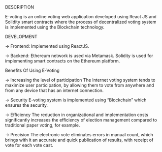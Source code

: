 DESCRIPTION

E-voting is  an online voting web application developed using React JS and Solidity smart contracts where the process of decentralized voting system is implemented using the Blockchain technology.




DEVELOPMENT

→ Frontend: Implemented using ReactJS.​

→ Backend: Ethereum network is used via Metamask. Solidity is used for implementing smart contracts on the Ethereum platform.




Benefits Of Using E-Voting​

→  Increasing the level of participation​
   The Internet voting system tends to maximize user  participation, by allowing them to vote from anywhere and from any device that has an internet connection.​

→  Security​
    E-voting system is implemented using “Blockchain” which ensures the security.​

→ Efficiency​​
    The reduction in organizational and implementation costs significantly increases the​ efficiency of election management compared to traditional paper voting, for example.​​

​→ Precision​​
    The electronic vote eliminates errors in manual count, which brings with it​​ an accurate and quick publication of results, with receipt of vote for each vote cast.​

​
